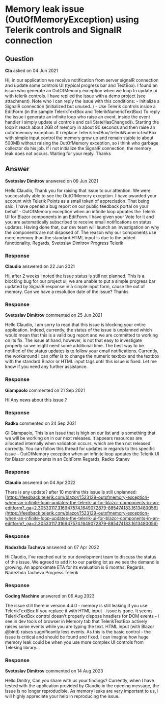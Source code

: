 # Memory leak issue (OutOfMemoryException) using Telerik controls and SignalR connection

## Question

**Cla** asked on 04 Jun 2021

Hi, in our application we receive notification from server signalR connection and update some controls UI (typical progress bar and TextBox). I found an issue who generate an OutOfMemory exception when we loop to update ui with telerik controls. I have replied the issue with a demo project (see attachment). Note who i can reply the issue with this conditions: - Initialize a SignalR connection (initialized but unused..) - Use Telerik controls inside a EditForm (in the sample TelerikTextBox and TelerikNumericTextBox) To reply the issue i generate an infinite loop who raise an event, inside the event handler i simply update ui controls and call StateHasChanged(). Starting the loop it reach about 2GB of memory in about 90 seconds and then raise an outofmemory exception. If i replace TelerikTextBox/TelerikNumericTextBox with simple input control the memory grow up and remain stable to about 500MB without raising the OutOfMemory exception, so i think who garbage collector do his job. If i not initialize the SignalR connection, the memory leak does not occurs. Waiting for your reply. Thanks

## Answer

**Svetoslav Dimitrov** answered on 09 Jun 2021

Hello Claudio, Thank you for raising that issue to our attention. We were successfully able to see the OutOfMemory exception. I have awarded your account with Telerik Points as a small token of appreciation. That being said, I have opened a bug report on our public feedback portal on your behalf - OutOfMemory exception when an infinite loop updates the Telerik UI for Blazor components in an EditForm. I have given your Vote for it and you are automatically subscribed to receive email notifications on status updates. Having done that, our dev team will launch an investigation on why the components are not disposed of. The reason why our components use more memory than the standard HTML input is due to the added functionality. Regards, Svetoslav Dimitrov Progress Telerik

### Response

**Claudio** answered on 22 Jun 2021

Hi, after 2 weeks i noted the issue status is still not planned. This is a blocking bug for our project ui, we are unable to put a simple progress bar updated by SignalR response in a simple input form, cause the out of memory. Can we have a resolution date of the issue? Thanks

### Response

**Svetoslav Dimitrov** commented on 25 Jun 2021

Hello Claudio, I am sorry to read that this issue is blocking your entire application. Indeed, currently, the status of the issue is unplanned which would mean that this is a valid bug report and we are committed to working on its fix. The issue at hand, however, is not that easy to investigate properly so we might need some additional time. The best way to be notified of the status updates is to follow your email notifications. Currently, the workaround I can offer is to change the numeric textbox and the textbox with the standard Blazor or HTML input tags until this issue is fixed. Let me know if you need any further assistance.

### Response

**Giampaolo** commented on 21 Sep 2021

Hi Any news about this issue ?

### Response

**Radko** commented on 24 Sep 2021

Gi Giampaolo, This is an issue that is high on our list and is something that we will be working on in our next releases. It appears resources are allocated internally when validation occurs, which are then not released correctly. You can follow this thread for updates in regards to this specific issue - OutOfMemory exception when an infinite loop updates the Telerik UI for Blazor components in an EditForm Regards, Radko Stanev

### Response

**Claudio** answered on 04 Apr 2022

There is any update? after 10 months this issue is still unplanned: [https://feedback.telerik.com/blazor/1523129-outofmemory-exception-when-an-infinite-loop-updates-the-telerik-ui-for-blazor-components-in-an-editform?_ga=2.30533117.316947574.1649072879-885474183.1613480056](https://feedback.telerik.com/blazor/1523129-outofmemory-exception-when-an-infinite-loop-updates-the-telerik-ui-for-blazor-components-in-an-editform?_ga=2.30533117.316947574.1649072879-885474183.1613480056)

### Response

**Nadezhda Tacheva** answered on 07 Apr 2022

Hi Claudio, I've reached out to our development team to discuss the status of this issue. We agreed to add it to our parking lot as we see the demand is growing. An approximate ETA for its evaluation is 6 months. Regards, Nadezhda Tacheva Progress Telerik

### Response

**Coding Machine** answered on 09 Aug 2023

The issue still there in version 4.4.0 - memory is still leaking if you use TelerikTextBox If you replace it with HTML input - issue is gone. It seems TelerikTextBox control doesn't properly dispose hnadlers for DOM events - I see in dev tools of browser in Memory tab that TelerikTextBox actively raises some events while you are typing the text. HTML input (with Blazor @bind) raises sugnificantly less events. As this is the basic control - the issue is critical and should be found and fixed. I can imagine how huge memory leak could be when you use more complex UI controls from Teleking library...

### Response

**Svetoslav Dimitrov** commented on 14 Aug 2023

Hello Dmitry, Can you share with us your findings? Currently, when I have tested with the application provided by Claudio in the opening message, the issue is no longer reproducible. As memory leaks are very important to us, I will highly appreciate your help in reproducing the issue.
